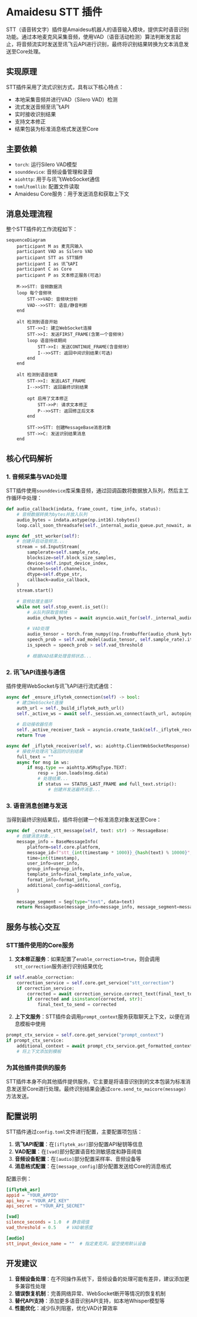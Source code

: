 # Amaidesu STT 插件

STT（语音转文字）插件是Amaidesu机器人的语音输入模块，提供实时语音识别功能。通过本地麦克风采集音频，使用VAD（语音活动检测）算法判断发言起止，将音频流实时发送至讯飞云API进行识别，最终将识别结果转换为文本消息发送至Core处理。

## 实现原理

STT插件采用了流式识别方式，具有以下核心特点：
- 本地采集音频并进行VAD（Silero VAD）检测
- 流式发送音频至讯飞API
- 实时接收识别结果
- 支持文本修正
- 结果包装为标准消息格式发送至Core

## 主要依赖

- `torch`: 运行Silero VAD模型
- `sounddevice`: 音频设备管理和录音
- `aiohttp`: 用于与讯飞WebSocket通信
- `toml`/`tomllib`: 配置文件读取
- Amaidesu Core服务：用于发送消息和获取上下文

## 消息处理流程

整个STT插件的工作流程如下：

```mermaid
sequenceDiagram
    participant M as 麦克风输入
    participant VAD as Silero VAD
    participant STT as STT插件
    participant I as 讯飞API
    participant C as Core
    participant P as 文本修正服务(可选)
    
    M->>STT: 音频数据流
    loop 每个音频块
        STT->>VAD: 音频块分析
        VAD-->>STT: 语音/静音判断
    end
    
    alt 检测到语音开始
        STT->>I: 建立WebSocket连接
        STT->>I: 发送FIRST_FRAME(含第一个音频块)
        loop 语音持续期间
            STT->>I: 发送CONTINUE_FRAME(含音频块)
            I-->>STT: 返回中间识别结果(可选)
        end
    end
    
    alt 检测到语音结束
        STT->>I: 发送LAST_FRAME
        I-->>STT: 返回最终识别结果
        
        opt 启用了文本修正
            STT->>P: 请求文本修正
            P-->>STT: 返回修正后文本
        end
        
        STT->>STT: 创建MessageBase消息对象
        STT->>C: 发送识别结果消息
    end
```

## 核心代码解析

### 1. 音频采集与VAD处理

STT插件使用`sounddevice`库采集音频，通过回调函数将数据放入队列，然后主工作循环中处理：

```python
def audio_callback(indata, frame_count, time_info, status):
    # 音频数据转换为bytes并放入队列
    audio_bytes = indata.astype(np.int16).tobytes()
    loop.call_soon_threadsafe(self._internal_audio_queue.put_nowait, audio_bytes)

async def _stt_worker(self):
    # 创建并启动音频流...
    stream = sd.InputStream(
        samplerate=self.sample_rate,
        blocksize=self.block_size_samples,
        device=self.input_device_index,
        channels=self.channels,
        dtype=self.dtype_str,
        callback=audio_callback,
    )
    stream.start()
    
    # 音频处理主循环
    while not self.stop_event.is_set():
        # 从队列获取音频块
        audio_chunk_bytes = await asyncio.wait_for(self._internal_audio_queue.get(), timeout=timeout_duration)
        
        # VAD处理
        audio_tensor = torch.from_numpy((np.frombuffer(audio_chunk_bytes, dtype=np.int16).astype(np.float32) / 32768.0))
        speech_prob = self.vad_model(audio_tensor, self.sample_rate).item()
        is_speech = speech_prob > self.vad_threshold
        
        # 根据VAD结果处理音频状态...
```

### 2. 讯飞API连接与通信

插件使用WebSocket与讯飞API进行流式通信：

```python
async def _ensure_iflytek_connection(self) -> bool:
    # 建立WebSocket连接
    auth_url = self._build_iflytek_auth_url()
    self._active_ws = await self._session.ws_connect(auth_url, autoping=True)
    
    # 启动接收器任务
    self._active_receiver_task = asyncio.create_task(self._iflytek_receiver(self._active_ws))
    return True

async def _iflytek_receiver(self, ws: aiohttp.ClientWebSocketResponse):
    # 接收并处理讯飞返回的识别结果
    full_text = ""
    async for msg in ws:
        if msg.type == aiohttp.WSMsgType.TEXT:
            resp = json.loads(msg.data)
            # 处理结果...
            if status == STATUS_LAST_FRAME and full_text.strip():
                # 创建并发送最终消息...
```

### 3. 语音消息创建与发送

当得到最终识别结果后，插件将创建一个标准消息对象发送至Core：

```python
async def _create_stt_message(self, text: str) -> MessageBase:
    # 创建消息对象...
    message_info = BaseMessageInfo(
        platform=self.core.platform,
        message_id=f"stt_{int(timestamp * 1000)}_{hash(text) % 10000}",
        time=int(timestamp),
        user_info=user_info,
        group_info=group_info,
        template_info=final_template_info_value,
        format_info=format_info,
        additional_config=additional_config,
    )
    
    message_segment = Seg(type="text", data=text)
    return MessageBase(message_info=message_info, message_segment=message_segment, raw_message=text)
```

## 服务与核心交互

### STT插件使用的Core服务

1. **文本修正服务**：如果配置了`enable_correction=true`，则会调用`stt_correction`服务进行识别结果优化

```python
if self.enable_correction:
    correction_service = self.core.get_service("stt_correction")
    if correction_service:
        corrected = await correction_service.correct_text(final_text_to_send)
        if corrected and isinstance(corrected, str):
            final_text_to_send = corrected
```

2. **上下文服务**：STT插件会调用`prompt_context`服务获取聊天上下文，以便在消息模板中使用

```python
prompt_ctx_service = self.core.get_service("prompt_context")
if prompt_ctx_service:
    additional_context = await prompt_ctx_service.get_formatted_context(tags=self.context_tags)
    # 将上下文添加到模板
```

### 为其他插件提供的服务

STT插件本身不向其他插件提供服务，它主要是将语音识别到的文本包装为标准消息发送至Core进行处理。最终识别结果会通过`core.send_to_maicore(message)`方法发送。

## 配置说明

STT插件通过`config.toml`文件进行配置，主要配置项包括：

1. **讯飞API配置**：在`[iflytek_asr]`部分配置API秘钥等信息
2. **VAD配置**：在`[vad]`部分配置语音检测敏感度和静音阈值
3. **音频设备配置**：在`[audio]`部分配置采样率、音频设备等
4. **消息格式配置**：在`[message_config]`部分配置发送给Core的消息格式

配置示例：
```toml
[iflytek_asr]
appid = "YOUR_APPID"
api_key = "YOUR_API_KEY"
api_secret = "YOUR_API_SECRET"

[vad]
silence_seconds = 1.0  # 静音阈值
vad_threshold = 0.5    # VAD敏感度

[audio]
stt_input_device_name = ""  # 指定麦克风，留空使用默认设备
```

## 开发建议

1. **音频设备处理**：在不同操作系统下，音频设备的处理可能有差异，建议添加更多兼容性处理
2. **错误恢复机制**：完善网络异常、WebSocket断开等情况的恢复机制
3. **替代API支持**：添加更多语音识别API支持，如本地Whisper模型等
4. **性能优化**：减少队列阻塞，优化VAD计算效率 